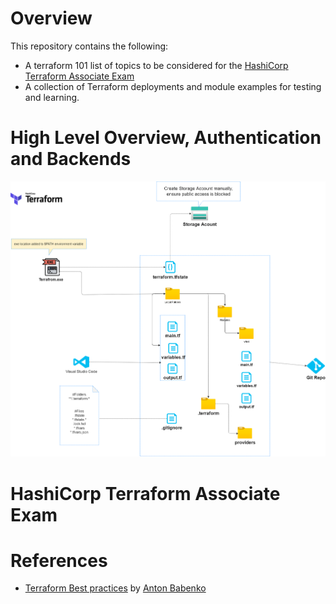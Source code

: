 # Overview

This repository contains the following:

- A terraform 101 list of topics to be considered for the [HashiCorp Terraform Associate Exam](https://www.hashicorp.com/certification/terraform-associate)
- A collection of Terraform deployments and module examples for testing and learning.




# High Level  Overview, Authentication and Backends

![High Level  Overview, Authentication and Backends Diagram](Diagrams/HighLevelArchitecture.drawio.png)



# HashiCorp Terraform Associate Exam






# References

- [Terraform Best practices](https://www.terraform-best-practices.com/) by [Anton Babenko](https://twitter.com/antonbabenko)